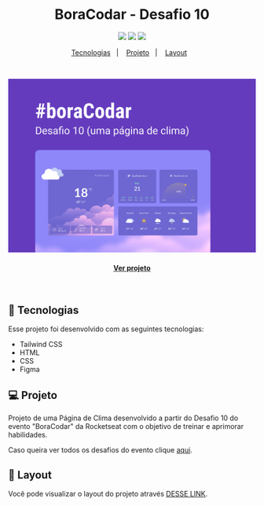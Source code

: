 <h1 align="center">BoraCodar - Desafio 10</h1>

<p align="center">
  <a alt="HTML5">
    <img src="https://img.shields.io/badge/HTML5-E34F26?logo=html5&logoColor=fff&style=for-the-badge" />
  </a>
  <a alt="TailwindCSS">
    <img src="https://img.shields.io/badge/TAILWINDCSS-%2338B2AC.svg?style=for-the-badge&logo=tailwind-css&logoColor=white" />
  </a>
  <a alt="Figma">
     <img src="https://img.shields.io/badge/Figma-F24E1E?style=for-the-badge&logo=figma&logoColor=white" />
  </a>
</p>

<p align="center">
  <a href="#-tecnologias">Tecnologias</a>&nbsp;&nbsp;&nbsp;|&nbsp;&nbsp;&nbsp;
  <a href="#-projeto">Projeto</a>&nbsp;&nbsp;&nbsp;|&nbsp;&nbsp;&nbsp;
  <a href="#-layout">Layout</a>&nbsp;&nbsp;&nbsp;
</p>

<br>
<p align="center">
  <img alt="Imagem do projeto." src=".github/preview10.jpg" width="800px">
</p>

<h4 align="center">
  
  [Ver projeto](https://gabrielcenteiofreitas.github.io/estudos-rocketseat-boracodar10-pagina_de_clima/)
</h4>

<br>


## 🚀 Tecnologias

Esse projeto foi desenvolvido com as seguintes tecnologias:

- Tailwind CSS
- HTML
- CSS
- Figma


## 💻 Projeto

Projeto de uma Página de Clima desenvolvido a partir do Desafio 10 do evento "BoraCodar" da Rocketseat com o objetivo de treinar e aprimorar habilidades.

Caso queira ver todos os desafios do evento clique [aqui](https://github.com/GabrielCenteioFreitas/estudos-rocketseat-boracodar).

## 🔖 Layout

Você pode visualizar o layout do projeto através [DESSE LINK](https://www.figma.com/community/file/1215291914714743267).
